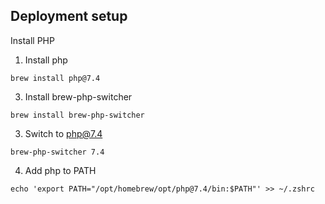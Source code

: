 ## Deployment setup

Install PHP

1. Install php

`brew install php@7.4`

3. Install brew-php-switcher

`brew install brew-php-switcher`

3. Switch to php@7.4

`brew-php-switcher 7.4`

4. Add php to PATH

`echo 'export PATH="/opt/homebrew/opt/php@7.4/bin:$PATH"' >> ~/.zshrc`